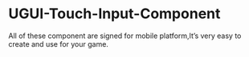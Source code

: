 # UGUI-Touch-Input-Component
All of these component are signed for mobile platform,It’s very easy to create and use for your game.
